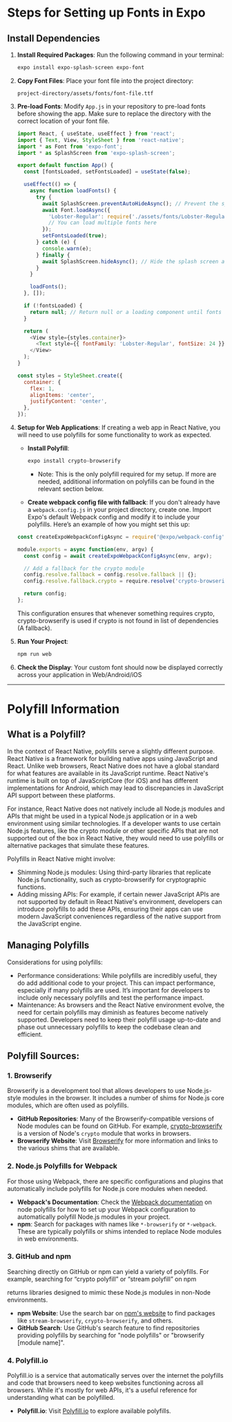 # Steps for Setting up Fonts in Expo

## Install Dependencies

1. **Install Required Packages**:
   Run the following command in your terminal:
   ```bash
   expo install expo-splash-screen expo-font
   ```

3. **Copy Font Files**:
   Place your font file into the project directory:
   ```
   project-directory/assets/fonts/font-file.ttf
   ```

4. **Pre-load Fonts**:
   Modify `App.js` in your repository to pre-load fonts before showing the app. Make sure to replace the directory with the correct location of your font file.

   ```javascript
   import React, { useState, useEffect } from 'react';
   import { Text, View, StyleSheet } from 'react-native';
   import * as Font from 'expo-font';
   import * as SplashScreen from 'expo-splash-screen';

   export default function App() {
     const [fontsLoaded, setFontsLoaded] = useState(false);

     useEffect(() => {
       async function loadFonts() {
         try {
           await SplashScreen.preventAutoHideAsync(); // Prevent the splash screen from hiding
           await Font.loadAsync({
             'Lobster-Regular': require('./assets/fonts/Lobster-Regular.ttf'),
             // You can load multiple fonts here
           });
           setFontsLoaded(true);
         } catch (e) {
           console.warn(e);
         } finally {
           await SplashScreen.hideAsync(); // Hide the splash screen after fonts are loaded
         }
       }

       loadFonts();
     }, []);

     if (!fontsLoaded) {
       return null; // Return null or a loading component until fonts are loaded
     }

     return (
       <View style={styles.container}>
         <Text style={{ fontFamily: 'Lobster-Regular', fontSize: 24 }}>Hello, custom font!</Text>
       </View>
     );
   }

   const styles = StyleSheet.create({
     container: {
       flex: 1,
       alignItems: 'center',
       justifyContent: 'center',
     },
   });
   ```

5. **Setup for Web Applications**:
   If creating a web app in React Native, you will need to use polyfills for some functionality to work as expected.
   - **Install Polyfill**:
     ```bash
     expo install crypto-browserify
     ```
        - Note: This is the only polyfill required for my setup. If more are needed, additional information on polyfills can be found in the relevant section below.

   - **Create webpack config file with fallback**:
    If you don't already have a `webpack.config.js` in your project directory, create one.
    Import Expo's default Webpack config and modify it to include your polyfills.
    Here’s an example of how you might set this up:
    ```javascript
    const createExpoWebpackConfigAsync = require('@expo/webpack-config');

    module.exports = async function(env, argv) {
      const config = await createExpoWebpackConfigAsync(env, argv);

      // Add a fallback for the crypto module
      config.resolve.fallback = config.resolve.fallback || {};
      config.resolve.fallback.crypto = require.resolve('crypto-browserify');

      return config;
    };
    ```

    This configuration ensures that whenever something requires crypto, crypto-browserify is used if crypto is not found in list of dependencies (A fallback).

6. **Run Your Project**:
   ```bash
   npm run web
   ```

7. **Check the Display**:
   Your custom font should now be displayed correctly across your application in Web/Android/iOS

---

# Polyfill Information

## What is a Polyfill?

In the context of React Native, polyfills serve a slightly different purpose. React Native is a framework for building native apps using JavaScript and React. Unlike web browsers, React Native does not have a global standard for what features are available in its JavaScript runtime. React Native's runtime is built on top of JavaScriptCore (for iOS) and has different implementations for Android, which may lead to discrepancies in JavaScript API support between these platforms.

For instance, React Native does not natively include all Node.js modules and APIs that might be used in a typical Node.js application or in a web environment using similar technologies. If a developer wants to use certain Node.js features, like the crypto module or other specific APIs that are not supported out of the box in React Native, they would need to use polyfills or alternative packages that simulate these features.

Polyfills in React Native might involve:

- Shimming Node.js modules: Using third-party libraries that replicate Node.js functionality, such as crypto-browserify for cryptographic functions.
- Adding missing APIs: For example, if certain newer JavaScript APIs are not supported by default in React Native's environment, developers can introduce polyfills to add these APIs, ensuring their apps can use modern JavaScript conveniences regardless of the native support from the JavaScript engine.

## Managing Polyfills
Considerations for using polyfills:
- Performance considerations: While polyfills are incredibly useful, they do add additional code to your project. This can impact performance, especially if many polyfills are used. It’s important for developers to include only necessary polyfills and test the performance impact.
- Maintenance: As browsers and the React Native environment evolve, the need for certain polyfills may diminish as features become natively supported. Developers need to keep their polyfill usage up-to-date and phase out unnecessary polyfills to keep the codebase clean and efficient.


## Polyfill Sources:

### 1. Browserify
Browserify is a development tool that allows developers to use Node.js-style modules in the browser. It includes a number of shims for Node.js core modules, which are often used as polyfills.

- **GitHub Repositories**: Many of the Browserify-compatible versions of Node modules can be found on GitHub. For example, [crypto-browserify](https://github.com/crypto-browserify/crypto-browserify) is a version of Node's `crypto` module that works in browsers.
- **Browserify Website**: Visit [Browserify](http://browserify.org/) for more information and links to the various shims that are available.

### 2. Node.js Polyfills for Webpack
For those using Webpack, there are specific configurations and plugins that automatically include polyfills for Node.js core modules when needed.

- **Webpack's Documentation**: Check the [Webpack documentation](https://webpack.js.org/) on node polyfills for how to set up your Webpack configuration to automatically polyfill Node.js modules in your project.
- **npm**: Search for packages with names like `*-browserify` or `*-webpack`. These are typically polyfills or shims intended to replace Node modules in web environments.

### 3. GitHub and npm
Searching directly on GitHub or npm can yield a variety of polyfills. For example, searching for “crypto polyfill” or “stream polyfill” on npm

 returns libraries designed to mimic these Node.js modules in non-Node environments.

- **npm Website**: Use the search bar on [npm's website](https://www.npmjs.com/) to find packages like `stream-browserify`, `crypto-browserify`, and others.
- **GitHub Search**: Use GitHub's search feature to find repositories providing polyfills by searching for "node polyfills" or "browserify [module name]".

### 4. Polyfill.io
Polyfill.io is a service that automatically serves over the internet the polyfills and code that browsers need to keep websites functioning across all browsers. While it's mostly for web APIs, it's a useful reference for understanding what can be polyfilled.

- **Polyfill.io**: Visit [Polyfill.io](https://polyfill.io/v3/) to explore available polyfills.
